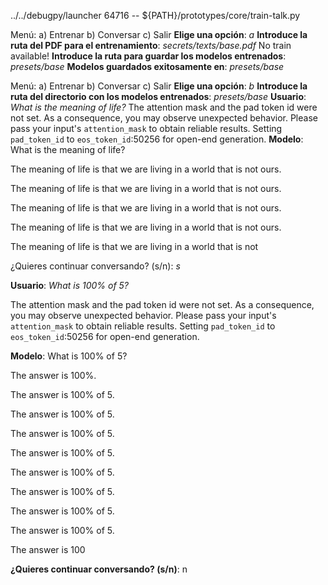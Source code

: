 ../../debugpy/launcher 64716 -- ${PATH}/prototypes/core/train-talk.py 

Menú:
a) Entrenar
b) Conversar
c) Salir
**Elige una opción**: *a*
**Introduce la ruta del PDF para el entrenamiento**: *secrets/texts/base.pdf*
No train available!
**Introduce la ruta para guardar los modelos entrenados**: *presets/base*
**Modelos guardados exitosamente en**: *presets/base*

Menú:
a) Entrenar
b) Conversar
c) Salir
**Elige una opción**: *b*
**Introduce la ruta del directorio con los modelos entrenados**: *presets/base*
**Usuario**: *What is the meaning of life?*
The attention mask and the pad token id were not set. As a consequence, you may observe unexpected behavior. Please pass your input's `attention_mask` to obtain reliable results.
Setting `pad_token_id` to `eos_token_id`:50256 for open-end generation.
**Modelo**: What is the meaning of life?

The meaning of life is that we are living in a world that is not ours.

The meaning of life is that we are living in a world that is not ours.

The meaning of life is that we are living in a world that is not ours.

The meaning of life is that we are living in a world that is not ours.

The meaning of life is that we are living in a world that is not

¿Quieres continuar conversando? (s/n): *s*

**Usuario**: *What is 100% of 5?*

The attention mask and the pad token id were not set. As a consequence, you may observe unexpected behavior. Please pass your input's `attention_mask` to obtain reliable results.
Setting `pad_token_id` to `eos_token_id`:50256 for open-end generation.

**Modelo**: What is 100% of 5?

The answer is 100%.

The answer is 100% of 5.

The answer is 100% of 5.

The answer is 100% of 5.

The answer is 100% of 5.

The answer is 100% of 5.

The answer is 100% of 5.

The answer is 100% of 5.

The answer is 100% of 5.

The answer is 100

**¿Quieres continuar conversando? (s/n)**: n